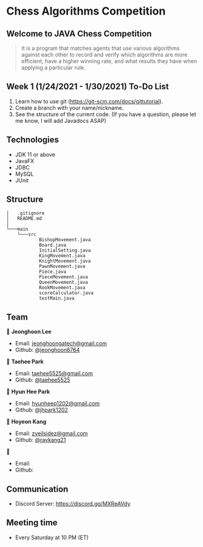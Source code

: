 # Chess Algorithms Competition

## Welcome to JAVA Chess Competition

> It is a program that matches agents that use various algorithms against each other to record and verify which algorithms are more efficient, have a higher winning rate, and what results they have when applying a particular rule.

## Week 1 (1/24/2021 - 1/30/2021) To-Do List
1. Learn how to use git (https://git-scm.com/docs/gittutorial).
2. Create a branch with your name/nickname.
3. See the structure of the current code. (If you have a question, please let me know, I will add Javadocs ASAP)

## Technologies
* JDK 11 or above
* JavaFX
* JDBC
* MySQL
* JUnit

## Structure
```
│   .gitignore
│   README.md
│
└───main
    └───src
            BishopMovement.java
            Board.java
            InitialSetting.java
            KingMovement.java
            KnightMovement.java
            PawnMovement.java
            Piece.java
            PieceMovement.java
            QueenMovement.java
            RookMovement.java
            scoreCalculator.java
            testMain.java
```

## Team
👤 **Jeonghoon Lee**
* Email: jeonghoongatech@gmail.com
* Github: [@jeonghoon6764](https://github.com/jeonghoon6764)

👤  **Taehee Park**
* Email: taehee5525@gmail.com
* Github: [@taehee5525](https://github.com/taehee5525)

👤 **Hyun Hee Park**
* Email: hyunheep1202@gmail.com
* Github: [@jhpark1202](https://github.com/jhpark1202)

👤 **Hoyeon Kang**
* Email: zveilsidez@gmail.com
* Github: [@raykang21](https://github.com/raykang21)

👤 
* Email: 
* Github: 

## Communication
* Discord Server: https://discord.gg/MXReAVdy

## Meeting time
* Every Saturday at 10 PM (ET)
